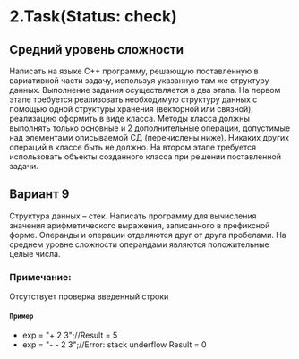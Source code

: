 # 2.Task(Status: check)
## Средний уровень сложности
Написать на языке С++ программу, решающую поставленную в вариативной части задачу, используя указанную там же структуру данных. Выполнение задания осуществляется в два этапа. На первом этапе требуется реализовать необходимую структуру данных с помощью одной структуры хранения (векторной или связной), реализацию оформить в виде класса. Методы класса должны выполнять только основные и 2 дополнительные операции, допустимые над элементами описываемой СД (перечислены ниже). Никаких других операций в классе быть не должно. На втором этапе требуется использовать объекты созданного класса при решении поставленной задачи.
## Вариант 9
Структура данных – стек. Написать программу для вычисления значения арифметического выражения, записанного в префиксной форме. Операнды и операции отделяются друг от друга пробелами. На среднем уровне сложности операндами 
являются положительные целые числа.
### Примечание:
Отсутствует проверка введенный строки
#### `Пример`
* exp = "+ 2 3";//Result = 5
* exp = "- - 2 3";//Error: stack underflow Result = 0
